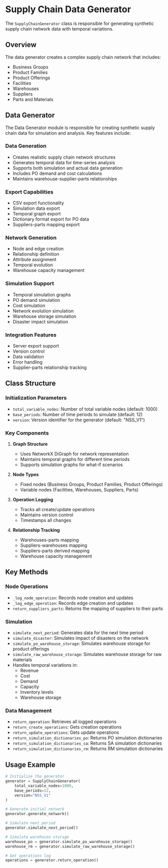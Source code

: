 # Supply Chain Data Generator

The `SupplyChainGenerator` class is responsible for generating synthetic supply chain network data with temporal variations.

## Overview

The data generator creates a complex supply chain network that includes:
- Business Groups
- Product Families
- Product Offerings
- Facilities
- Warehouses
- Suppliers
- Parts and Materials

## Data Generator

The Data Generator module is responsible for creating synthetic supply chain data for simulation and analysis. Key features include:

### Data Generation
- Creates realistic supply chain network structures
- Generates temporal data for time-series analysis
- Supports both simulation and actual data generation
- Includes PO demand and cost calculations
- Maintains warehouse-supplier-parts relationships

### Export Capabilities
- CSV export functionality
- Simulation data export
- Temporal graph export
- Dictionary format export for PO data
- Suppliers-parts mapping export

### Network Generation
- Node and edge creation
- Relationship definition
- Attribute assignment
- Temporal evolution
- Warehouse capacity management

### Simulation Support
- Temporal simulation graphs
- PO demand simulation
- Cost simulation
- Network evolution simulation
- Warehouse storage simulation
- Disaster impact simulation

### Integration Features
- Server export support
- Version control
- Data validation
- Error handling
- Supplier-parts relationship tracking

## Class Structure

### Initialization Parameters

- `total_variable_nodes`: Number of total variable nodes (default: 1000)
- `base_periods`: Number of time periods to simulate (default: 12)
- `version`: Version identifier for the generator (default: "NSS_V1")

### Key Components

1. **Graph Structure**
   - Uses NetworkX DiGraph for network representation
   - Maintains temporal graphs for different time periods
   - Supports simulation graphs for what-if scenarios

2. **Node Types**
   - Fixed nodes (Business Groups, Product Families, Product Offerings)
   - Variable nodes (Facilities, Warehouses, Suppliers, Parts)

3. **Operation Logging**
   - Tracks all create/update operations
   - Maintains version control
   - Timestamps all changes

4. **Relationship Tracking**
   - Warehouses-parts mapping
   - Suppliers-warehouses mapping
   - Suppliers-parts derived mapping
   - Warehouse capacity management

## Key Methods

### Node Operations
- `_log_node_operation`: Records node creation and updates
- `_log_edge_operation`: Records edge creation and updates
- `return_suppliers_parts`: Returns the mapping of suppliers to their parts

### Simulation
- `simulate_next_period`: Generates data for the next time period
- `simulate_disaster`: Simulates impact of disasters on the network
- `simulate_po_warehouse_storage`: Simulates warehouse storage for product offerings
- `simulate_raw_warehouse_storage`: Simulates warehouse storage for raw materials
- Handles temporal variations in:
  - Revenue
  - Cost
  - Demand
  - Capacity
  - Inventory levels
  - Warehouse storage

### Data Management
- `return_operation`: Retrieves all logged operations
- `return_create_operations`: Gets creation operations
- `return_update_operations`: Gets update operations
- `return_simulation_dictionaries_po`: Returns PO simulation dictionaries
- `return_simulation_dictionaries_sa`: Returns SA simulation dictionaries
- `return_simulation_dictionaries_rm`: Returns RM simulation dictionaries

## Usage Example

```python
# Initialize the generator
generator = SupplyChainGenerator(
    total_variable_nodes=1000,
    base_periods=12,
    version="NSS_V1"
)

# Generate initial network
generator.generate_network()

# Simulate next period
generator.simulate_next_period()

# Simulate warehouse storage
warehouse_po = generator.simulate_po_warehouse_storage()
warehouse_rm = generator.simulate_raw_warehouse_storage()

# Get operations log
operations = generator.return_operation()
